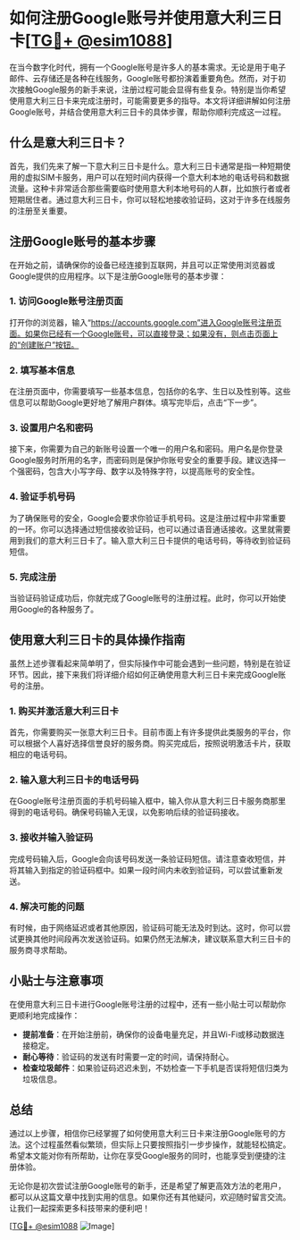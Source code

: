 # 如何注册Google账号并使用意大利三日卡[[TG💪+ @esim1088](https://t.me/s/esim1088)]

在当今数字化时代，拥有一个Google账号是许多人的基本需求。无论是用于电子邮件、云存储还是各种在线服务，Google账号都扮演着重要角色。然而，对于初次接触Google服务的新手来说，注册过程可能会显得有些复杂。特别是当你希望使用意大利三日卡来完成注册时，可能需要更多的指导。本文将详细讲解如何注册Google账号，并结合使用意大利三日卡的具体步骤，帮助你顺利完成这一过程。

## 什么是意大利三日卡？

首先，我们先来了解一下意大利三日卡是什么。意大利三日卡通常是指一种短期使用的虚拟SIM卡服务，用户可以在短时间内获得一个意大利本地的电话号码和数据流量。这种卡非常适合那些需要临时使用意大利本地号码的人群，比如旅行者或者短期居住者。通过意大利三日卡，你可以轻松地接收验证码，这对于许多在线服务的注册至关重要。

## 注册Google账号的基本步骤

在开始之前，请确保你的设备已经连接到互联网，并且可以正常使用浏览器或Google提供的应用程序。以下是注册Google账号的基本步骤：

### 1. 访问Google账号注册页面

打开你的浏览器，输入“https://accounts.google.com”进入Google账号注册页面。如果你已经有一个Google账号，可以直接登录；如果没有，则点击页面上的“创建账户”按钮。

### 2. 填写基本信息

在注册页面中，你需要填写一些基本信息，包括你的名字、生日以及性别等。这些信息可以帮助Google更好地了解用户群体。填写完毕后，点击“下一步”。

### 3. 设置用户名和密码

接下来，你需要为自己的新账号设置一个唯一的用户名和密码。用户名是你登录Google服务时所用的名字，而密码则是保护你账号安全的重要手段。建议选择一个强密码，包含大小写字母、数字以及特殊字符，以提高账号的安全性。

### 4. 验证手机号码

为了确保账号的安全，Google会要求你验证手机号码。这是注册过程中非常重要的一环。你可以选择通过短信接收验证码，也可以通过语音通话接收。这里就需要用到我们的意大利三日卡了。输入意大利三日卡提供的电话号码，等待收到验证码短信。

### 5. 完成注册

当验证码验证成功后，你就完成了Google账号的注册过程。此时，你可以开始使用Google的各种服务了。

## 使用意大利三日卡的具体操作指南

虽然上述步骤看起来简单明了，但实际操作中可能会遇到一些问题，特别是在验证环节。因此，接下来我们将详细介绍如何正确使用意大利三日卡来完成Google账号的注册。

### 1. 购买并激活意大利三日卡

首先，你需要购买一张意大利三日卡。目前市面上有许多提供此类服务的平台，你可以根据个人喜好选择信誉良好的服务商。购买完成后，按照说明激活卡片，获取相应的电话号码。

### 2. 输入意大利三日卡的电话号码

在Google账号注册页面的手机号码输入框中，输入你从意大利三日卡服务商那里得到的电话号码。确保号码输入无误，以免影响后续的验证码接收。

### 3. 接收并输入验证码

完成号码输入后，Google会向该号码发送一条验证码短信。请注意查收短信，并将其输入到指定的验证码框中。如果一段时间内未收到验证码，可以尝试重新发送。

### 4. 解决可能的问题

有时候，由于网络延迟或者其他原因，验证码可能无法及时到达。这时，你可以尝试更换其他时间段再次发送验证码。如果仍然无法解决，建议联系意大利三日卡的服务商寻求帮助。

## 小贴士与注意事项

在使用意大利三日卡进行Google账号注册的过程中，还有一些小贴士可以帮助你更顺利地完成操作：

- **提前准备**：在开始注册前，确保你的设备电量充足，并且Wi-Fi或移动数据连接稳定。
- **耐心等待**：验证码的发送有时需要一定的时间，请保持耐心。
- **检查垃圾邮件**：如果验证码迟迟未到，不妨检查一下手机是否误将短信归类为垃圾信息。

## 总结

通过以上步骤，相信你已经掌握了如何使用意大利三日卡来注册Google账号的方法。这个过程虽然看似繁琐，但实际上只要按照指引一步步操作，就能轻松搞定。希望本文能对你有所帮助，让你在享受Google服务的同时，也能享受到便捷的注册体验。

无论你是初次尝试注册Google账号的新手，还是希望了解更高效方法的老用户，都可以从这篇文章中找到实用的信息。如果你还有其他疑问，欢迎随时留言交流。让我们一起探索更多科技带来的便利吧！

[[TG💪+ @esim1088](https://t.me/s/esim1088) ![Image](https://i.postimg.cc/4NQfJmqS/Snipaste-2025-05-13-00-14-12.png)]